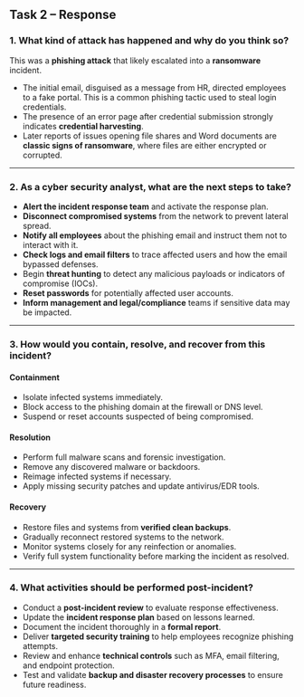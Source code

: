 ## Task 2 – Response

### 1. What kind of attack has happened and why do you think so?

This was a **phishing attack** that likely escalated into a **ransomware** incident.

- The initial email, disguised as a message from HR, directed employees to a fake portal. This is a common phishing tactic used to steal login credentials.
- The presence of an error page after credential submission strongly indicates **credential harvesting**.
- Later reports of issues opening file shares and Word documents are **classic signs of ransomware**, where files are either encrypted or corrupted.

---

### 2. As a cyber security analyst, what are the next steps to take?

- **Alert the incident response team** and activate the response plan.
- **Disconnect compromised systems** from the network to prevent lateral spread.
- **Notify all employees** about the phishing email and instruct them not to interact with it.
- **Check logs and email filters** to trace affected users and how the email bypassed defenses.
- Begin **threat hunting** to detect any malicious payloads or indicators of compromise (IOCs).
- **Reset passwords** for potentially affected user accounts.
- **Inform management and legal/compliance** teams if sensitive data may be impacted.

---

### 3. How would you contain, resolve, and recover from this incident?

#### Containment
- Isolate infected systems immediately.
- Block access to the phishing domain at the firewall or DNS level.
- Suspend or reset accounts suspected of being compromised.

#### Resolution
- Perform full malware scans and forensic investigation.
- Remove any discovered malware or backdoors.
- Reimage infected systems if necessary.
- Apply missing security patches and update antivirus/EDR tools.

#### Recovery
- Restore files and systems from **verified clean backups**.
- Gradually reconnect restored systems to the network.
- Monitor systems closely for any reinfection or anomalies.
- Verify full system functionality before marking the incident as resolved.

---

### 4. What activities should be performed post-incident?

- Conduct a **post-incident review** to evaluate response effectiveness.
- Update the **incident response plan** based on lessons learned.
- Document the incident thoroughly in a **formal report**.
- Deliver **targeted security training** to help employees recognize phishing attempts.
- Review and enhance **technical controls** such as MFA, email filtering, and endpoint protection.
- Test and validate **backup and disaster recovery processes** to ensure future readiness.
